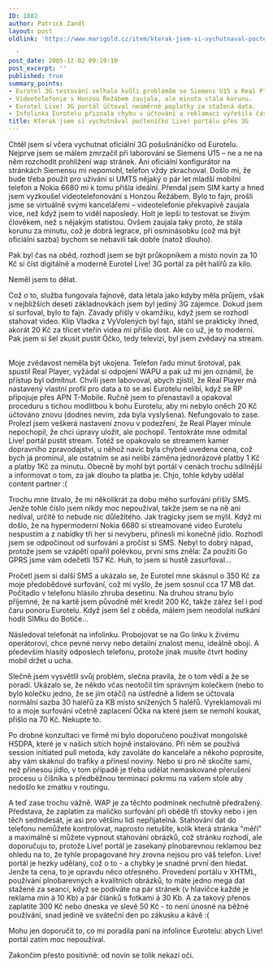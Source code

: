 ```yaml
---
ID: 1882
author: Patrick Zandl
layout: post
oldlink: 'https://www.marigold.cz/item/kterak-jsem-si-vychutnaval-poctenicko-live-portalu-pres-3g

  '
post_date: 2005-12-02 09:19:10
post_excerpt: ''
published: true
summary_points:
- Eurotel 3G testování selhalo kvůli problémům se Siemens U15 a Real Playerem.
- Videotelefonie s Honzou Řežábem zaujala, ale minuta stála korunu.
- Eurotel Live! 3G portál účtoval neúměrné poplatky za stažená data.
- Infolinka Eurotelu přiznala chybu v účtování a reklamaci vyřešila částečně.
title: Kterak jsem si vychutnával počteníčko Live! portálu přes 3G
---
```


<p>Chtěl jsem si včera vychutnat oficiální 3G pošušnáníčko od Eurotelu. Nejprve jsem se málem zmrzačil při laborování se Siemens U15 – ne a ne na něm rozchodit prohlížení wap stránek. Ani oficiální konfigurátor na stránkách Siemensu mi nepomohl, telefon vždy zkrachoval. Došlo mi, že bude třeba použít pro užívání si UMTS nějaký o pár let mladší mobilní telefon a Nokia 6680 mi k tomu přišla ideální. Přendal jsem SIM karty a hned jsem vyzkoušel videotelefonování s Honzou Řežábem. Bylo to fajn, prošli jsme se virtuálně svými kancelářemi – videotelefonie překvapivě zaujala více, než když jsem to viděl naposledy. Holt je lepší to testovat se živým člověkem, než s nějakým statistou. Ovšem zaujala taky proto, že stála korunu za minutu, což je dobrá legrace, při osminásobku (což má být oficiální sazba) bychom se nebavili tak dobře (natož dlouho).</p>

<p>Pak byl čas na oběd, rozhodl jsem se být průkopníkem a místo novin za 10 Kč si číst digitálně a moderně Eurotel Live! 3G portál za pět halířů za kilo. </p>

<p>Neměl jsem to dělat.</p>

<p>Což o to, služba fungovala fajnově, data létala jako kdyby měla průjem, však v nejbližších deseti základnovkách jsem byl jediný 3G zájemce. Dokud jsem si surfoval, bylo to fajn. Závady přišly v okamžiku, když jsem se rozhodl stahovat video. Klip Vladka z VyVolených byl fajn, stáhl se prakticky ihned, akorát 20 Kč za třicet vteřin videa mi přišlo dost. Ale co už, je to moderní. Pak jsem si šel zkusit pustit Óčko, tedy televizi, byl jsem zvědavý na stream.  </p>

<p>Moje zvědavost neměla být ukojena. Telefon řadu minut šrotoval, pak spustil Real Player, vyžádal si odpojení WAPU a  pak už mi jen oznámil, že přístup byl odmítnut. Chvíli jsem labovoval, abych zjistil, že Real Player má nastavený vlastní profil pro data a to se asi Eurotelu nelíbí, když se RP připojuje přes APN T-Mobile. Ručně jsem to přenastavil a opakoval proceduru s tichou modlitbou k bohu Eurotelu, aby mi nebylo oněch 20 Kč účtováno znovu (dodnes nevím, zda byla vyslyšena). Nefungovalo to zase. Prolezl jsem veškerá nastavení znovu v podezření, že Real Player minule nepochopil, že chci úpravy uložit, ale pochopil. Tentokráte mne odmítal Live! portál pustit stream. Totéž se opakovalo se streamem kamer dopravního zpravodajství, u něhož navíc byla chybně uvedena cena, což bych já prominul, ale ostatním se asi nelíbí záměna jednorázové platby 1 Kč a platby 1Kč za minutu. Obecně by mohl být portál v cenách trochu sdílnější a informovat o tom, za jak dlouho ta platba  je. Chjo, tohle kdyby udělal content partner :(</p>

<p>Trochu mne štvalo, že mi několikrát za dobu mého surfování přišly SMS. Jenže tohle číslo jsem nikdy moc nepoužíval, takže jsem se na ně ani nedíval, určitě to nebude nic důležitého. Jak tragicky jsem se mýlil. 
Když mi došlo, že na hypermoderní Nokia 6680 si streamované video Eurotelu nespustím a z nabídky tří her si nevyberu, přinesli mi konečně jídlo. Rozhodl jsem se odpočinout od surfování a pročíst si SMS. Nebyl to dobrý nápad, protože jsem se vzápětí opařil polévkou, první sms zněla: Za použití Go GPRS jsme vám odečetli 157 Kč. Huh, to jsem si hustě zasurfoval...</p>

<p>Pročetl jsem si další SMS a ukázalo se, že Eurotel mne skásnul o 350 Kč za moje předobědové surfování, což mi vyšlo, že jsem sosnul cca 17 MB dat. Počítadlo v telefonu hlásilo zhruba desetinu. Na druhou stranu bylo příjemné, že na kartě jsem původně měl kredit 200 Kč, takže zářez šel i pod čaru ponoru Eurotelu. Když jsem šel z oběda, málem jsem neodolal nutkání hodit SIMku do Botiče... </p>

<p>Následoval telefonát na infolinku. Probojovat se na Go linku k živému operátorovi, chce pevné nervy nebo detailní znalost menu, ideálně obojí. A především hlasitý odposlech telefonu, protože jinak musíte čtvrt hodiny mobil držet u ucha. </p>

<p>Slečně jsem vysvětlil svůj problém, slečna pravila, že o tom vědí a že se poradí. Ukázalo se, že někdo včas neotočil tím správným kolečkem (nebo to bylo kolečku jedno, že se jím otáčí) na ústředně a lidem se účtovala normální sazba 30 haléřů za KB místo snížených 5 haléřů. Vyreklamovali mi to a moje surfování včetně zaplacení Óčka na které jsem se nemohl koukat, přišlo na 70 Kč. Nekupte to. </p>

<p>Po drobné konzultaci ve firmě mi bylo doporučeno používat mongolské HSDPA, které je v našich sítích hojně instalováno. Při něm se používá session initiated pull metoda, kdy zavoláte do kanceláře a někoho poprosíte, aby vám skáknul do trafiky a přinesl noviny. Nebo si pro ně skočíte sami, než přinesou jídlo, v tom případě je třeba udělat nemaskované přerušení procesu u číšníka s předběžnou terminací pokrmu na vašem stole aby nedošlo ke zmatku v routingu. </p>

<p>A teď zase trochu vážně. WAP je za těchto podmínek nechutně předražený. Představa, že zaplatím za maličko surfování při obědě tři stovky nebo i jen těch sedmdesát, je asi pro většinu lidí nepřijatelná. Stahování dat do telefonu nemůžete kontrolovat, naprosto  netušíte, kolik která stránka "měří" a maximálně si můžete vypnout stahování obrázků, což stránku rozhodí, ale doporučuju to, protože Live! portál je zasekaný plnobarevnou reklamou bez ohledu na to, že tyhle propagované hry zrovna nejsou pro váš telefon.
Live! portál je hezky udělaný, což o to - a chybky je snadné první den hledat. Jenže ta cena, to je opravdu něco otřesného. Provedení portálu v XHTML, používání plnobarevných a kvalitních obrázků, to máte jedno mega dat stažené za seanci, když se podíváte na pár stránek (v hlavičce každé je reklama min á 10 Kb) a pár článků s fotkami á 30 Kb. A za takový přenos zaplatíte 300 Kč nebo dneska ve slevě 50 Kč - to není únosné na běžné používání, snad jedině ve sváteční den po zákusku a kávě :(</p>

<p>Mohu jen doporučit to, co mi poradila paní na infolince Eurotelu: abych Live! portál zatím moc nepoužíval. </p>

<p>Zakončím přesto positivně: od novin se tolik nekazí oči.
</p>